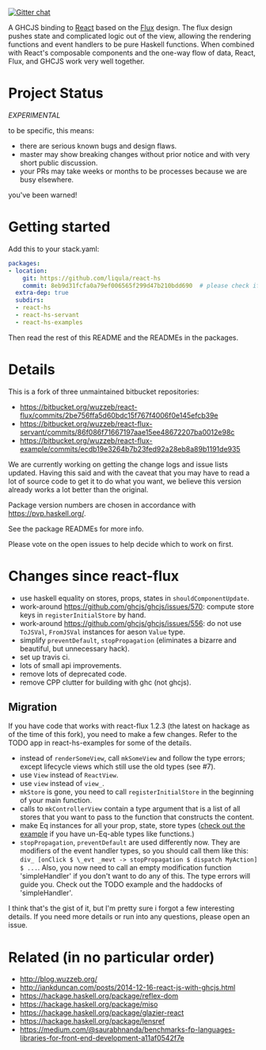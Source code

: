 [![Gitter chat](https://badges.gitter.im/gitterHQ/gitter.png)](https://gitter.im/react-hs/Lobby)

A GHCJS binding to [React](https://facebook.github.io/react/) based on the
[Flux](https://facebook.github.io/flux/) design.  The flux design pushes state and complicated logic
out of the view, allowing the rendering functions and event handlers to be pure Haskell functions.
When combined with React's composable components and the one-way flow of data, React, Flux, and
GHCJS work very well together.


# Project Status

*EXPERIMENTAL*

to be specific, this means:

- there are serious known bugs and design flaws.
- master may show breaking changes without prior notice and with very
  short public discussion.
- your PRs may take weeks or months to be processes because we are
  busy elsewhere.

you've been warned!


# Getting started

Add this to your stack.yaml:

```yaml
packages:
- location:
    git: https://github.com/liqula/react-hs
    commit: 8eb9d31fcfa0a79ef006565f299d47b210bdd690  # please check if that's still the most recent commit on master.
  extra-dep: true
  subdirs:
  - react-hs
  - react-hs-servant
  - react-hs-examples
```

Then read the rest of this README and the READMEs in the packages.


# Details

This is a fork of three unmaintained bitbucket repositories:

- https://bitbucket.org/wuzzeb/react-flux/commits/2be756ffa5d60bdc15f767f4006f0e145efcb39e
- https://bitbucket.org/wuzzeb/react-flux-servant/commits/86f086f71667197aae15ee48672207ba0012e98c
- https://bitbucket.org/wuzzeb/react-flux-example/commits/ecdb19e3264b7b23fed92a28eb8a89b1191de935

We are currently working on getting the change logs and issue lists
updated.  Having this said and with the caveat that you may have to
read a lot of source code to get it to do what you want, we believe
this version already works a lot better than the original.

Package version numbers are chosen in accordance with
https://pvp.haskell.org/.

See the package READMEs for more info.

Please vote on the open issues to help decide which to work on first.


# Changes since react-flux

- use haskell equality on stores, props, states in `shouldComponentUpdate`.
- work-around https://github.com/ghcjs/ghcjs/issues/570: compute store keys in `registerInitialStore` by hand.
- work-around https://github.com/ghcjs/ghcjs/issues/556: do not use `ToJSVal`, `FromJSVal` instances for aeson `Value` type.
- simplify `preventDefault`, `stopPropagation` (eliminates a bizarre and beautiful, but unnecessary hack).
- set up travis ci.
- lots of small api improvements.
- remove lots of deprecated code.
- remove CPP clutter for building with ghc (not ghcjs).


## Migration

If you have code that works with react-flux 1.2.3 (the latest on
hackage as of the time of this fork), you need to make a few changes.
Refer to the TODO app in react-hs-examples for some of the details.

- instead of `renderSomeView`, call `mkSomeView` and follow the type errors; except lifecycle views which still use the old types (see #7).
- use `View` instead of `ReactView`.
- use `view` instead of `view_`.
- `mkStore` is gone, you need to call `registerInitialStore` in the beginning of your main function.
- calls to `mkControllerView` contain a type argument that is a list of all stores that you want to pass to the function that constructs the content.
- make Eq instances for all your prop, state, store types ([check out the example](https://github.com/liqula/react-hs/blob/a5d2d88f6da91a2243ee5cc9ca608e1580a4139d/react-hs-examples/src/TodoComponents.hs#L28) if you have un-Eq-able types like functions.)
- `stopPropagation`, `preventDefault` are used differently now.  They are modifiers of the event handler types, so you should call them like this: `div_ [onClick $ \_evt _mevt -> stopPropagation $ dispatch MyAction] $ ...`.  Also, you now need to call an empty modification function 'simpleHandler' if you don't want to do any of this.  The type errors will guide you.  Check out the TODO example and the haddocks of 'simpleHandler'.

I think that's the gist of it, but I'm pretty sure i forgot a few
interesting details.  If you need more details or run into any
questions, please open an issue.


# Related (in no particular order)

- http://blog.wuzzeb.org/
- http://iankduncan.com/posts/2014-12-16-react-js-with-ghcjs.html
- https://hackage.haskell.org/package/reflex-dom
- https://hackage.haskell.org/package/miso
- https://hackage.haskell.org/package/glazier-react
- https://hackage.haskell.org/package/lensref
- https://medium.com/@saurabhnanda/benchmarks-fp-languages-libraries-for-front-end-development-a11af0542f7e
